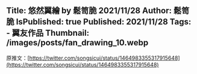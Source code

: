 Title: 悠然翼繪 by 鬆笥脆 2021/11/28
Author: 鬆笥脆
IsPublished: true
Published: 2021/11/28
Tags:
    - 翼友作品
Thumbnail: /images/posts/fan_drawing_10.webp
---
原推文：[https://twitter.com/songsicui/status/1464983355317915648](https://twitter.com/songsicui/status/1464983355317915648)
